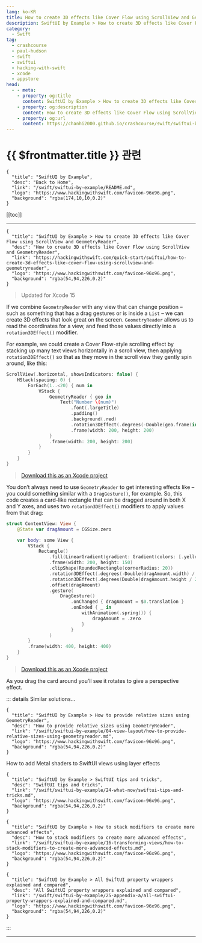 ```yaml
---
lang: ko-KR
title: How to create 3D effects like Cover Flow using ScrollView and GeometryReader
description: SwiftUI by Example > How to create 3D effects like Cover Flow using ScrollView and GeometryReader
category:
  - Swift
tag: 
  - crashcourse
  - paul-hudson
  - swift
  - swiftui
  - hacking-with-swift
  - xcode
  - appstore
head:
  - - meta:
    - property: og:title
      content: SwiftUI by Example > How to create 3D effects like Cover Flow using ScrollView and GeometryReader
    - property: og:description
      content: How to create 3D effects like Cover Flow using ScrollView and GeometryReader
    - property: og:url
      content: https://chanhi2000.github.io/crashcourse/swift/swiftui-by-example/05-stacks-grids-scrollviews/how-to-create-3d-effects-like-cover-flow-using-scrollview-and-geometryreader.html
---
```


# {{ $frontmatter.title }} 관련

```component VPCard
{
  "title": "SwiftUI by Example",
  "desc": "Back to Home",
  "link": "/swift/swiftui-by-example/README.md",
  "logo": "https://www.hackingwithswift.com/favicon-96x96.png",
  "background": "rgba(174,10,10,0.2)"
}
```

[[toc]]

---

```component VPCard
{
  "title": "SwiftUI by Example > How to create 3D effects like Cover Flow using ScrollView and GeometryReader",
  "desc": "How to create 3D effects like Cover Flow using ScrollView and GeometryReader",
  "link": "https://hackingwithswift.com/quick-start/swiftui/how-to-create-3d-effects-like-cover-flow-using-scrollview-and-geometryreader",
  "logo": "https://www.hackingwithswift.com/favicon-96x96.png",
  "background": "rgba(54,94,226,0.2)"
}
```

> Updated for Xcode 15

If we combine `GeometryReader` with any view that can change position – such as something that has a drag gestures or is inside a `List` – we can create 3D effects that look great on the screen. `GeometryReader` allows us to read the coordinates for a view, and feed those values directly into a `rotation3DEffect()` modifier.

For example, we could create a Cover Flow-style scrolling effect by stacking up many text views horizontally in a scroll view, then applying `rotation3DEffect()` so that as they move in the scroll view they gently spin around, like this:

```swift
ScrollView(.horizontal, showsIndicators: false) {
    HStack(spacing: 0) {
        ForEach(1..<20) { num in
            VStack {
                GeometryReader { geo in
                    Text("Number \(num)")
                        .font(.largeTitle)
                        .padding()
                        .background(.red)
                        .rotation3DEffect(.degrees(-Double(geo.frame(in: .global).minX) / 8), axis: (x: 0, y: 1, z: 0))
                        .frame(width: 200, height: 200)
                }
                .frame(width: 200, height: 200)
            }
        }
    }
}
```

> [<FontIcon icon="fas fa-file-zipper"/>Download this as an Xcode project](https://www.hackingwithswift.com/files/projects/swiftui/how-to-create-3d-effects-like-cover-flow-using-scrollview-and-geometryreader-1.zip)

<VidStack src="https://www.hackingwithswift.com/img/books/quick-start/swiftui/how-to-create-3d-effects-like-cover-flow-using-scrollview-and-geometryreader-1~dark.mp4"/>

You don’t always need to use `GeometryReader` to get interesting effects like – you could something similar with a `DragGesture()`, for example. So, this code creates a card-like rectangle that can be dragged around in both X and Y axes, and uses two `rotation3DEffect()` modifiers to apply values from that drag:

```swift
struct ContentView: View {
    @State var dragAmount = CGSize.zero

    var body: some View {
        VStack {
            Rectangle()
                .fill(LinearGradient(gradient: Gradient(colors: [.yellow, .red]), startPoint: .topLeading, endPoint: .bottomTrailing))
                .frame(width: 200, height: 150)
                .clipShape(RoundedRectangle(cornerRadius: 20))
                .rotation3DEffect(.degrees(-Double(dragAmount.width) / 20), axis: (x: 0, y: 1, z: 0))
                .rotation3DEffect(.degrees(Double(dragAmount.height / 20)), axis: (x: 1, y: 0, z: 0))
                .offset(dragAmount)
                .gesture(
                    DragGesture()
                        .onChanged { dragAmount = $0.translation }
                        .onEnded { _ in
                            withAnimation(.spring()) {
                                dragAmount = .zero
                            }
                        }
                )
        }
        .frame(width: 400, height: 400)
    }
}
```

> [<FontIcon icon="fas fa-file-zipper"/>Download this as an Xcode project](https://www.hackingwithswift.com/files/projects/swiftui/how-to-create-3d-effects-like-cover-flow-using-scrollview-and-geometryreader-2.zip.zip)

As you drag the card around you’ll see it rotates to give a perspective effect.

::: details Similar solutions…

```component VPCard
{
  "title": "SwiftUI by Example > How to provide relative sizes using GeometryReader",
  "desc": "How to provide relative sizes using GeometryReader",
  "link": "/swift/swiftui-by-example/04-view-layout/how-to-provide-relative-sizes-using-geometryreader.md",
  "logo": "https://www.hackingwithswift.com/favicon-96x96.png",
  "background": "rgba(54,94,226,0.2)"
}
```

How to add Metal shaders to SwiftUI views using layer effects <!-- TODO: add VPCard -->

```component VPCard
{
  "title": "SwiftUI by Example > SwiftUI tips and tricks",
  "desc": "SwiftUI tips and tricks",
  "link": "/swift/swiftui-by-example/24-what-now/swiftui-tips-and-tricks.md",
  "logo": "https://www.hackingwithswift.com/favicon-96x96.png",
  "background": "rgba(54,94,226,0.2)"
}
```

```component VPCard
{
  "title": "SwiftUI by Example > How to stack modifiers to create more advanced effects",
  "desc": "How to stack modifiers to create more advanced effects",
  "link": "/swift/swiftui-by-example/16-transforming-views/how-to-stack-modifiers-to-create-more-advanced-effects.md",
  "logo": "https://www.hackingwithswift.com/favicon-96x96.png",
  "background": "rgba(54,94,226,0.2)"
}
```

```component VPCard
{
  "title": "SwiftUI by Example > All SwiftUI property wrappers explained and compared",
  "desc": "All SwiftUI property wrappers explained and compared",
  "link": "/swift/swiftui-by-example/25-appendix-a/all-swiftui-property-wrappers-explained-and-compared.md",
  "logo": "https://www.hackingwithswift.com/favicon-96x96.png",
  "background": "rgba(54,94,226,0.2)"
}
```

:::

---

<TagLinks />